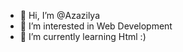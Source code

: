- 👋 Hi, I’m @Azazilya
- 👀 I’m interested in Web Development
- 🌱 I’m currently learning Html :)

<!---
Azazilya/Azazilya is a ✨ special ✨ repository because its `README.md` (this file) appears on your GitHub profile.
You can click the Preview link to take a look at your changes.
--->
